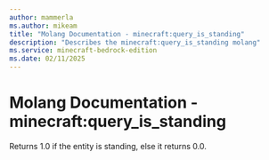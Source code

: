 ```yaml
---
author: mammerla
ms.author: mikeam
title: "Molang Documentation - minecraft:query_is_standing"
description: "Describes the minecraft:query_is_standing molang"
ms.service: minecraft-bedrock-edition
ms.date: 02/11/2025 
---
```


# Molang Documentation - minecraft:query_is_standing

Returns 1.0 if the entity is standing, else it returns 0.0.
